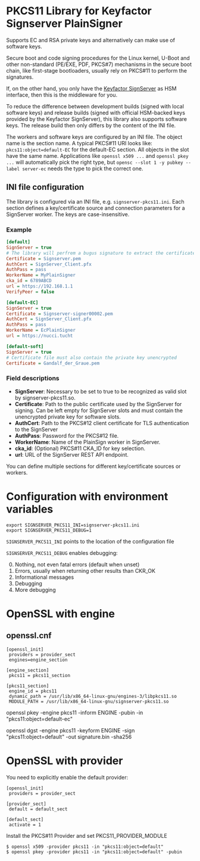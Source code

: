 # PKCS11 Library for Keyfactor Signserver PlainSigner

Supports EC and RSA private keys and alternatively can
make use of software keys.

Secure boot and code signing procedures for the Linux kernel,
U-Boot and other non-standard (PE/EXE, PDF, PKCS#7) mechanisms
in the secure boot chain, like first-stage bootloaders, usually
rely on PKCS#11 to perform the signatures.

If, on the other hand, you only have the
[Keyfactor SignServer](https://docs.keyfactor.com/signserver/latest/)
as HSM interface, then this is the middleware for you.

To reduce the difference between development builds (signed with local software keys)
and release builds (signed with official HSM-backed keys provided by the Keyfactor SignServer), this library also supports software keys.
The release build then only differs by the content of the INI file.

The workers and software keys are configured by an INI file. The object name is the
section name. A typical PKCS#11 URI looks like: `pkcs11:object=default-EC` for the default-EC section. All objects in the slot have the same name.
Applications like `openssl x509 ...` and `openssl pkey ...` will automatically pick
the right type, but `opensc --slot 1 -y pubkey --label server-ec` needs the type
to pick the correct one.

## INI file configuration

The library is configured via an INI file, e.g. `signserver-pkcs11.ini`.
Each section defines a key/certificate source and connection parameters for a SignServer worker.
The keys are case-insensitive.

### Example

```ini
[default]
SignServer = true
# The library will perfrem a bugus signature to extract the certificate from the answer
Certificate = Signserver.pem
AuthCert = SignServer_Client.pfx
AuthPass = pass
WorkerName = MyPlainSigner
cka_id = 6789ABCD
url = https://192.168.1.1
VerifyPeer = false

[default-EC]
SignServer = true
Certificate = Signserver-signer00002.pem
AuthCert = SignServer_Client.pfx
AuthPass = pass
WorkerName = EcPlainSigner
url = https://nucci.tucht

[default-soft]
SignServer = true
# Certificate file must also contain the private key unencrypted
Certificate = Gandalf_der_Graue.pem
```

### Field descriptions

- **SignServer**: Necessary to be set to true to be recognized as valid slot by
    signserver-pkcs11.so.
- **Certificate**: Path to the public certificate used by the SignServer for signing.
    Can be left empty for SignServer slots and must contain the unencrypted private key
    for software slots.
- **AuthCert**: Path to the PKCS#12 client certificate for TLS authentication to the SignServer
- **AuthPass**: Password for the PKCS#12 file.
- **WorkerName**: Name of the PlainSign worker in SignServer.
- **cka_id**: (Optional) PKCS#11 CKA\_ID for key selection.
- **url**: URL of the SignServer REST API endpoint.

You can define multiple sections for different key/certificate sources or workers.

# Configuration with environment variables

```
export SIGNSERVER_PKCS11_INI=signserver-pkcs11.ini
export SIGNSERVER_PKCS11_DEBUG=1
```

`SIGNSERVER_PKCS11_INI` points to the location of the configuration file

`SIGNSERVER_PKCS11_DEBUG` enables debugging:

 0) Nothing, not even fatal errors (default when unset)
 1) Errors, usually when returning other results than CKR\_OK
 2) Informational messages
 3) Debugging
 4) More debugging

# OpenSSL with engine

## openssl.cnf

```
[openssl_init]
 providers = provider_sect
 engines=engine_section

[engine_section]
 pkcs11 = pkcs11_section

[pkcs11_section]
 engine_id = pkcs11
 dynamic_path = /usr/lib/x86_64-linux-gnu/engines-3/libpkcs11.so
 MODULE_PATH = /usr/lib/x86_64-linux-gnu/signserver-pkcs11.so
```

openssl pkey -engine pkcs11 -inform ENGINE -pubin -in "pkcs11:object=default-ec"

openssl dgst -engine pkcs11 -keyform ENGINE -sign "pkcs11:object=default" -out signature.bin -sha256

# OpenSSL with provider
You need to explicitly enable the default provider:
```
[openssl_init]
 providers = provider_sect

[provider_sect]
 default = default_sect

[default_sect]
 activate = 1
````
Install the PKCS#11 Provider and set PKCS11_PROVIDER_MODULE

```
$ openssl x509 -provider pkcs11 -in "pkcs11:object=default"
$ openssl pkey -provider pkcs11 -in "pkcs11:object=default" -pubin
```
